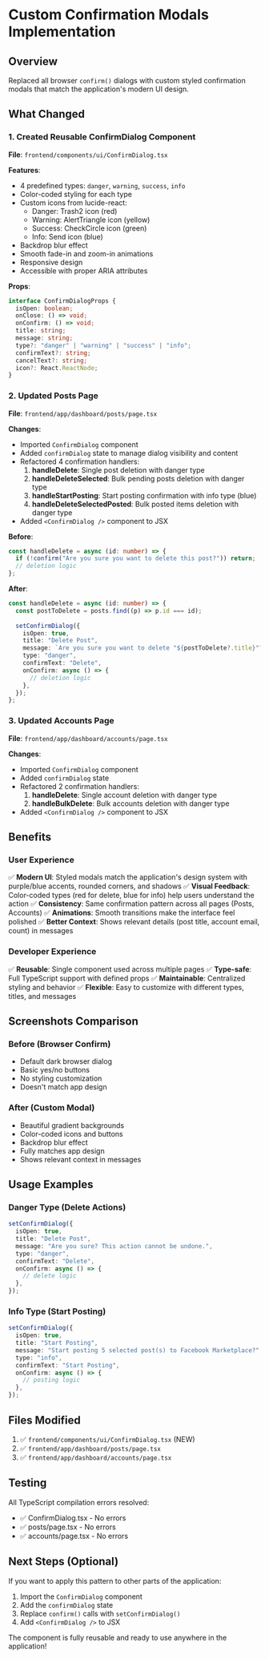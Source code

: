 # Custom Confirmation Modals Implementation

## Overview
Replaced all browser `confirm()` dialogs with custom styled confirmation modals that match the application's modern UI design.

## What Changed

### 1. Created Reusable ConfirmDialog Component
**File**: `frontend/components/ui/ConfirmDialog.tsx`

**Features**:
- 4 predefined types: `danger`, `warning`, `success`, `info`
- Color-coded styling for each type
- Custom icons from lucide-react:
  - Danger: Trash2 icon (red)
  - Warning: AlertTriangle icon (yellow)
  - Success: CheckCircle icon (green)
  - Info: Send icon (blue)
- Backdrop blur effect
- Smooth fade-in and zoom-in animations
- Responsive design
- Accessible with proper ARIA attributes

**Props**:
```typescript
interface ConfirmDialogProps {
  isOpen: boolean;
  onClose: () => void;
  onConfirm: () => void;
  title: string;
  message: string;
  type?: "danger" | "warning" | "success" | "info";
  confirmText?: string;
  cancelText?: string;
  icon?: React.ReactNode;
}
```

### 2. Updated Posts Page
**File**: `frontend/app/dashboard/posts/page.tsx`

**Changes**:
- Imported `ConfirmDialog` component
- Added `confirmDialog` state to manage dialog visibility and content
- Refactored 4 confirmation handlers:
  1. **handleDelete**: Single post deletion with danger type
  2. **handleDeleteSelected**: Bulk pending posts deletion with danger type
  3. **handleStartPosting**: Start posting confirmation with info type (blue)
  4. **handleDeleteSelectedPosted**: Bulk posted items deletion with danger type
- Added `<ConfirmDialog />` component to JSX

**Before**:
```typescript
const handleDelete = async (id: number) => {
  if (!confirm("Are you sure you want to delete this post?")) return;
  // deletion logic
};
```

**After**:
```typescript
const handleDelete = async (id: number) => {
  const postToDelete = posts.find((p) => p.id === id);
  
  setConfirmDialog({
    isOpen: true,
    title: "Delete Post",
    message: `Are you sure you want to delete "${postToDelete?.title}"? This action cannot be undone.`,
    type: "danger",
    confirmText: "Delete",
    onConfirm: async () => {
      // deletion logic
    },
  });
};
```

### 3. Updated Accounts Page
**File**: `frontend/app/dashboard/accounts/page.tsx`

**Changes**:
- Imported `ConfirmDialog` component
- Added `confirmDialog` state
- Refactored 2 confirmation handlers:
  1. **handleDelete**: Single account deletion with danger type
  2. **handleBulkDelete**: Bulk accounts deletion with danger type
- Added `<ConfirmDialog />` component to JSX

## Benefits

### User Experience
✅ **Modern UI**: Styled modals match the application's design system with purple/blue accents, rounded corners, and shadows
✅ **Visual Feedback**: Color-coded types (red for delete, blue for info) help users understand the action
✅ **Consistency**: Same confirmation pattern across all pages (Posts, Accounts)
✅ **Animations**: Smooth transitions make the interface feel polished
✅ **Better Context**: Shows relevant details (post title, account email, count) in messages

### Developer Experience
✅ **Reusable**: Single component used across multiple pages
✅ **Type-safe**: Full TypeScript support with defined props
✅ **Maintainable**: Centralized styling and behavior
✅ **Flexible**: Easy to customize with different types, titles, and messages

## Screenshots Comparison

### Before (Browser Confirm)
- Default dark browser dialog
- Basic yes/no buttons
- No styling customization
- Doesn't match app design

### After (Custom Modal)
- Beautiful gradient backgrounds
- Color-coded icons and buttons
- Backdrop blur effect
- Fully matches app design
- Shows relevant context in messages

## Usage Examples

### Danger Type (Delete Actions)
```typescript
setConfirmDialog({
  isOpen: true,
  title: "Delete Post",
  message: "Are you sure? This action cannot be undone.",
  type: "danger",
  confirmText: "Delete",
  onConfirm: async () => {
    // delete logic
  },
});
```

### Info Type (Start Posting)
```typescript
setConfirmDialog({
  isOpen: true,
  title: "Start Posting",
  message: "Start posting 5 selected post(s) to Facebook Marketplace?",
  type: "info",
  confirmText: "Start Posting",
  onConfirm: async () => {
    // posting logic
  },
});
```

## Files Modified

1. ✅ `frontend/components/ui/ConfirmDialog.tsx` (NEW)
2. ✅ `frontend/app/dashboard/posts/page.tsx`
3. ✅ `frontend/app/dashboard/accounts/page.tsx`

## Testing

All TypeScript compilation errors resolved:
- ✅ ConfirmDialog.tsx - No errors
- ✅ posts/page.tsx - No errors
- ✅ accounts/page.tsx - No errors

## Next Steps (Optional)

If you want to apply this pattern to other parts of the application:
1. Import the `ConfirmDialog` component
2. Add the `confirmDialog` state
3. Replace `confirm()` calls with `setConfirmDialog()`
4. Add `<ConfirmDialog />` to JSX

The component is fully reusable and ready to use anywhere in the application!
